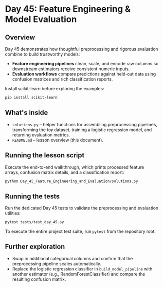 # Day 45: Feature Engineering & Model Evaluation

## Overview

Day 45 demonstrates how thoughtful preprocessing and rigorous evaluation
combine to build trustworthy models:

- **Feature engineering pipelines** clean, scale, and encode raw columns so
  downstream estimators receive consistent numeric inputs.
- **Evaluation workflows** compare predictions against held-out data using
  confusion matrices and rich classification reports.

Install scikit-learn before exploring the examples:

```bash
pip install scikit-learn
```

## What's inside

- `solutions.py` – helper functions for assembling preprocessing pipelines,
  transforming the toy dataset, training a logistic regression model, and
  returning evaluation metrics.
- `README.md` – lesson overview (this document).

## Running the lesson script

Execute the end-to-end walkthrough, which prints processed feature arrays,
confusion matrix details, and a classification report:

```bash
python Day_45_Feature_Engineering_and_Evaluation/solutions.py
```

## Running the tests

Run the dedicated Day 45 tests to validate the preprocessing and evaluation
utilities:

```bash
pytest tests/test_day_45.py
```

To execute the entire project test suite, run `pytest` from the repository
root.

## Further exploration

- Swap in additional categorical columns and confirm that the preprocessing
  pipeline scales automatically.
- Replace the logistic regression classifier in `build_model_pipeline` with
  another estimator (e.g., RandomForestClassifier) and compare the resulting
  confusion matrix.
